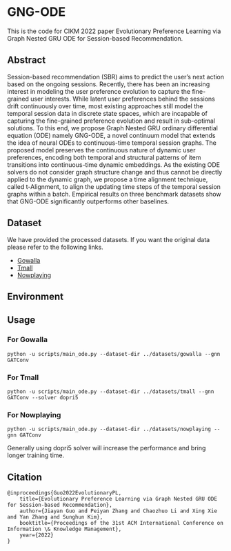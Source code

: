 # GNG-ODE
This is the code for CIKM 2022 paper Evolutionary Preference Learning via Graph Nested GRU ODE for Session-based Recommendation. 

## Abstract

Session-based recommendation (SBR) aims to predict the user’s next action based on the ongoing sessions. Recently, there has been an increasing interest in modeling the user preference evolution to capture the fine-grained user interests. While latent user preferences behind the sessions drift continuously over time, most existing approaches still model the temporal session data in discrete state spaces, which are incapable of capturing the fine-grained preference evolution and result in sub-optimal solutions. To this end, we propose Graph Nested GRU ordinary differential equation (ODE) namely GNG-ODE, a novel continuum model that extends the idea of neural ODEs to continuous-time temporal session graphs. The proposed model preserves the continuous nature of dynamic user preferences, encoding both temporal and structural patterns of item transitions into continuous-time dynamic embeddings. As the existing ODE solvers do not consider graph structure change and thus cannot be directly applied to the dynamic graph, we propose a time alignment technique, called t-Alignment, to align the updating time steps of the temporal session graphs within a batch. Empirical results on three benchmark datasets show that GNG-ODE significantly outperforms other baselines.


## Dataset

We have provided the processed datasets. If you want the original data please refer to the following links.

* [Gowalla](http://snap.stanford.edu/data/loc-gowalla_totalCheckins.txt.gz)
* [Tmall](https://github.com/CCIIPLab/GCE-GNN/tree/master/datasets/Tmall)
* [Nowplaying](https://github.com/CCIIPLab/GCE-GNN/tree/master/datasets/Nowplaying)

## Environment



## Usage

### For Gowalla

```
python -u scripts/main_ode.py --dataset-dir ../datasets/gowalla --gnn GATConv
```

### For Tmall

```
python -u scripts/main_ode.py --dataset-dir ../datasets/tmall --gnn GATConv --solver dopri5
```

### For Nowplaying

```
python -u scripts/main_ode.py --dataset-dir ../datasets/nowplaying --gnn GATConv 
```

Generally using dopri5 solver will increase the performance and bring longer training time.


## Citation

```
@inproceedings{Guo2022EvolutionaryPL,
    title={Evolutionary Preference Learning via Graph Nested GRU ODE for Session-based Recommendation},
    author={Jiayan Guo and Peiyan Zhang and Chaozhuo Li and Xing Xie and Yan Zhang and Sunghun Kim},
    booktitle={Proceedings of the 31st ACM International Conference on Information \& Knowledge Management},
    year={2022}
}
```
